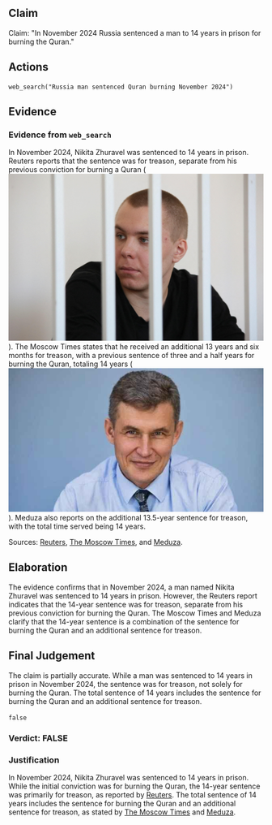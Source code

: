 ## Claim
Claim: "In November 2024 Russia sentenced a man to 14 years in prison for burning the Quran."

## Actions
```
web_search("Russia man sentenced Quran burning November 2024")
```

## Evidence
### Evidence from `web_search`
In November 2024, Nikita Zhuravel was sentenced to 14 years in prison. Reuters reports that the sentence was for treason, separate from his previous conviction for burning a Quran (![image 1874](media/2025-08-07_19-13-1754594007-532509.jpg)). The Moscow Times states that he received an additional 13 years and six months for treason, with a previous sentence of three and a half years for burning the Quran, totaling 14 years (![image 1879](media/2025-08-07_19-13-1754594012-123543.jpg)). Meduza also reports on the additional 13.5-year sentence for treason, with the total time served being 14 years.

Sources: [Reuters](https://www.reuters.com/world/europe/russian-man-jailed-burning-koran-sentenced-14-years-separate-ukraine-treason-2024-11-25/), [The Moscow Times](https://www.themoscowtimes.com/2024/11/25/russian-man-jailed-for-quran-burning-sentenced-to-135-more-years-in-prison-for-treason-a87123), and [Meduza](https://meduza.io/en/news/2024/11/26/man-beaten-in-police-custody-for-burning-quran-gets-13-5-years-for-treason-against-russia-in-separate-case).


## Elaboration
The evidence confirms that in November 2024, a man named Nikita Zhuravel was sentenced to 14 years in prison. However, the Reuters report indicates that the 14-year sentence was for treason, separate from his previous conviction for burning the Quran. The Moscow Times and Meduza clarify that the 14-year sentence is a combination of the sentence for burning the Quran and an additional sentence for treason.


## Final Judgement
The claim is partially accurate. While a man was sentenced to 14 years in prison in November 2024, the sentence was for treason, not solely for burning the Quran. The total sentence of 14 years includes the sentence for burning the Quran and an additional sentence for treason.

`false`

### Verdict: FALSE

### Justification
In November 2024, Nikita Zhuravel was sentenced to 14 years in prison. While the initial conviction was for burning the Quran, the 14-year sentence was primarily for treason, as reported by [Reuters](https://www.reuters.com/world/europe/russian-man-jailed-burning-koran-sentenced-14-years-separate-ukraine-treason-2024-11-25/). The total sentence of 14 years includes the sentence for burning the Quran and an additional sentence for treason, as stated by [The Moscow Times](https://www.themoscowtimes.com/2024/11/25/russian-man-jailed-for-quran-burning-sentenced-to-135-more-years-in-prison-for-treason-a87123) and [Meduza](https://meduza.io/en/news/2024/11/26/man-beaten-in-police-custody-for-burning-quran-gets-13-5-years-for-treason-against-russia-in-separate-case).
